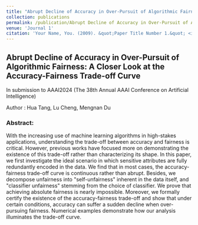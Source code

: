 ```yaml
---
title: "Abrupt Decline of Accuracy in Over-Pursuit of Algorithmic Fairness: A Closer Look at the Accuracy-Fairness Trade-off Curve"
collection: publications
permalink: /publication/Abrupt Decline of Accuracy in Over-Pursuit of Algorithmic Fairness A Closer Look at the Accuracy-Fairness Trade-off Curve
venue: 'Journal 1'
citation: 'Your Name, You. (2009). &quot;Paper Title Number 1.&quot; <i>Journal 1</i>. 1(1).'
---
```

## Abrupt Decline of Accuracy in Over-Pursuit of Algorithmic Fairness: A Closer Look at the Accuracy-Fairness Trade-off Curve

In submission to AAAI2024 (The 38th Annual AAAI Conference on Artificial Intelligence)

Author : Hua Tang, Lu Cheng, Mengnan Du

### Abstract: 

With the increasing use of machine learning algorithms in high-stakes applications, understanding the trade-off between accuracy and fairness is critical. However, previous works have focused more on demonstrating the existence of this trade-off rather than characterizing its shape. In this paper, we first investigate the ideal scenario in which sensitive attributes are fully redundantly encoded in the data. We find that in most cases, the accuracy-fairness trade-off curve is continuous rather than abrupt. Besides, we decompose unfairness into "self-unfairness" inherent in the data itself, and "classifier unfairness" stemming from the choice of classifier. We prove that achieving absolute fairness is nearly impossible. Moreover, we formally certify the existence of the accuracy-fairness trade-off and show that under certain conditions, accuracy can suffer a sudden decline when over-pursuing fairness. Numerical examples demonstrate how our analysis illuminates the trade-off curve.
